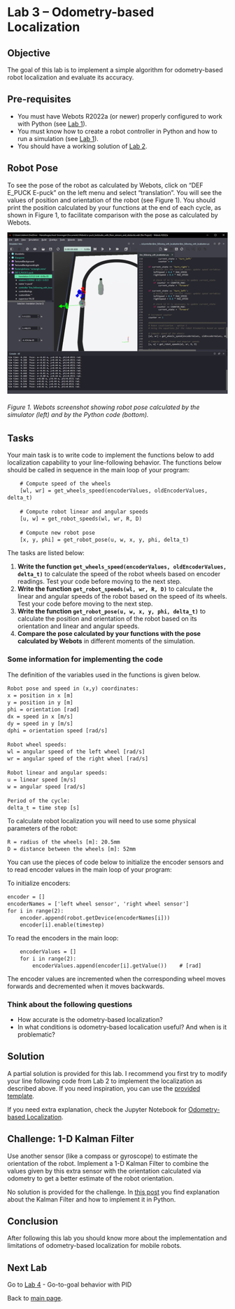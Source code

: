 # Lab 3 – Odometry-based Localization

## Objective
The goal of this lab is to implement a simple algorithm for odometry-based robot localization and evaluate its accuracy.

## Pre-requisites
* You must have Webots R2022a (or newer) properly configured to work with Python (see [Lab 1](../Lab1/ReadMe.md)).
* You must know how to create a robot controller in Python and how to run a simulation (see [Lab 1](../Lab1/ReadMe.md)). 
* You should have a working solution of [Lab 2](../Lab2/ReadMe.md).  

## Robot Pose
To see the pose of the robot as calculated by Webots, click on “DEF E_PUCK E-puck” on the left menu and select “translation”. You will see the values of position and orientation of the robot (see Figure 1). You should print the position calculated by your functions at the end of each cycle, as shown in Figure 1, to facilitate comparison with the pose as calculated by Webots.

![Robot pose in Webots](../Lab3/Webots_robot_pose.png)

###### Figure 1. Webots screenshot showing robot pose calculated by the simulator (left) and by the Python code (bottom).

## Tasks
Your main task is to write code to implement the functions below to add localization capability to your line-following behavior. The functions below should be called in sequence in the main loop of your program:
```
    # Compute speed of the wheels
    [wl, wr] = get_wheels_speed(encoderValues, oldEncoderValues, delta_t)
    
    # Compute robot linear and angular speeds
    [u, w] = get_robot_speeds(wl, wr, R, D)
    
    # Compute new robot pose
    [x, y, phi] = get_robot_pose(u, w, x, y, phi, delta_t)
```

The tasks are listed below:

1. **Write the function `get_wheels_speed(encoderValues, oldEncoderValues, delta_t)`** to calculate the speed of the robot wheels based on encoder readings. Test your code before moving to the next step.
2. **Write the function `get_robot_speeds(wl, wr, R, D)`** to calculate the linear and angular speeds of the robot based on the speed of its wheels. Test your code before moving to the next step.
3. **Write the function `get_robot_pose(u, w, x, y, phi, delta_t)`** to calculate the position and orientation of the robot based on its orientation and linear and angular speeds.
4. **Compare the pose calculated by your functions with the pose calculated by Webots** in different moments of the simulation. 

### Some information for implementing the code
The definition of the variables used in the functions is given below.

```
Robot pose and speed in (x,y) coordinates:
x = position in x [m]
y = position in y [m]
phi = orientation [rad]
dx = speed in x [m/s]
dy = speed in y [m/s]
dphi = orientation speed [rad/s]

Robot wheel speeds:
wl = angular speed of the left wheel [rad/s]
wr = angular speed of the right wheel [rad/s]

Robot linear and angular speeds:
u = linear speed [m/s]
w = angular speed [rad/s]

Period of the cycle:
delta_t = time step [s]
```

To calculate robot localization you will need to use some physical parameters of the robot:

```
R = radius of the wheels [m]: 20.5mm 
D = distance between the wheels [m]: 52mm 
```

You can use the pieces of code below to initialize the encoder sensors and to read encoder values in the main loop of your program:

To initialize encoders:
```
encoder = []
encoderNames = ['left wheel sensor', 'right wheel sensor']
for i in range(2):
    encoder.append(robot.getDevice(encoderNames[i]))
    encoder[i].enable(timestep)
```

To read the encoders in the main loop:
```
    encoderValues = []
    for i in range(2):
        encoderValues.append(encoder[i].getValue())    # [rad]
```
The encoder values are incremented when the corresponding wheel moves forwards and decremented when it moves backwards.

### Think about the following questions

* How accurate is the odometry-based localization?
* In what conditions is odometry-based localication useful? And when is it problematic?

## Solution
A partial solution is provided for this lab. I recommend you first try to modify your line following code from Lab 2 to implement the localization as described above. If you need inspiration, you can use the [provided template](../Lab3/lab3_template.py). 

If you need extra explanation, check the Jupyter Notebook for [Odometry-based Localization](https://github.com/felipenmartins/Mobile-Robot-Control/blob/main/odometry-based_localization.ipynb).

## Challenge: 1-D Kalman Filter
Use another sensor (like a compass or gyroscope) to estimate the orientation of the robot. Implement a 1-D Kalman Filter to combine the values given by this extra sensor with the orientation calculated via odometry to get a better estimate of the robot orientation. 

No solution is provided for the challenge. In [this post](https://medium.com/analytics-vidhya/kalman-filters-a-step-by-step-implementation-guide-in-python-91e7e123b968) you find explanation about the Kalman Filter and how to implement it in Python. 

## Conclusion
After following this lab you should know more about the implementation and limitations of odometry-based localization for mobile robots.

## Next Lab
Go to [Lab 4](../Lab4/ReadMe.md) - Go-to-goal behavior with PID

Back to [main page](../README.md).
